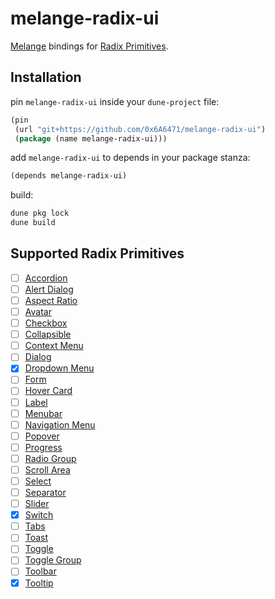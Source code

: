 # melange-radix-ui

[Melange](https://melange.re) bindings for [Radix Primitives](https://www.radix-ui.com/primitives).


## Installation

pin `melange-radix-ui` inside your `dune-project` file:

```lisp
(pin
 (url "git+https://github.com/0x6A6471/melange-radix-ui")
 (package (name melange-radix-ui)))
```

add `melange-radix-ui` to depends in your package stanza:

```lisp
(depends melange-radix-ui)
```

build:

```sh
dune pkg lock
dune build
```

## Supported Radix Primitives

- [ ] [Accordion](https://www.radix-ui.com/primitives/docs/components/accordion)
- [ ] [Alert Dialog](https://www.radix-ui.com/primitives/docs/components/alert-dialog)
- [ ] [Aspect Ratio](https://www.radix-ui.com/primitives/docs/components/aspect-ratio)
- [ ] [Avatar](https://www.radix-ui.com/primitives/docs/components/avatar)
- [ ] [Checkbox](https://www.radix-ui.com/primitives/docs/components/checkbox)
- [ ] [Collapsible](https://www.radix-ui.com/primitives/docs/components/collapsible)
- [ ] [Context Menu](https://www.radix-ui.com/primitives/docs/components/context-menu)
- [ ] [Dialog](https://www.radix-ui.com/primitives/docs/components/dialog)
- [x] [Dropdown Menu](https://www.radix-ui.com/primitives/docs/components/dropdown-menu)
- [ ] [Form](https://www.radix-ui.com/primitives/docs/components/form)
- [ ] [Hover Card](https://www.radix-ui.com/primitives/docs/components/hover-card)
- [ ] [Label](https://www.radix-ui.com/primitives/docs/components/label)
- [ ] [Menubar](https://www.radix-ui.com/primitives/docs/components/menubar)
- [ ] [Navigation Menu](https://www.radix-ui.com/primitives/docs/components/navigation-menu)
- [ ] [Popover](https://www.radix-ui.com/primitives/docs/components/popover)
- [ ] [Progress](https://www.radix-ui.com/primitives/docs/components/progress)
- [ ] [Radio Group](https://www.radix-ui.com/primitives/docs/components/radio-group)
- [ ] [Scroll Area](https://www.radix-ui.com/primitives/docs/components/scroll-area)
- [ ] [Select](https://www.radix-ui.com/primitives/docs/components/select)
- [ ] [Separator](https://www.radix-ui.com/primitives/docs/components/separator)
- [ ] [Slider](https://www.radix-ui.com/primitives/docs/components/slider)
- [x] [Switch](https://www.radix-ui.com/primitives/docs/components/switch)
- [ ] [Tabs](https://www.radix-ui.com/primitives/docs/components/tabs)
- [ ] [Toast](https://www.radix-ui.com/primitives/docs/components/toast)
- [ ] [Toggle](https://www.radix-ui.com/primitives/docs/components/toggle)
- [ ] [Toggle Group](https://www.radix-ui.com/primitives/docs/components/toggle-group)
- [ ] [Toolbar](https://www.radix-ui.com/primitives/docs/components/toolbar)
- [x] [Tooltip](https://www.radix-ui.com/primitives/docs/components/tooltip)
